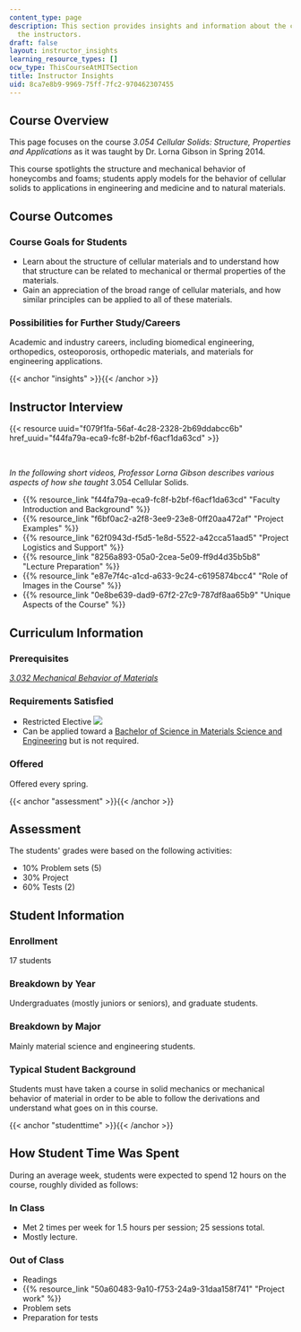 ```yaml
---
content_type: page
description: This section provides insights and information about the course from
  the instructors.
draft: false
layout: instructor_insights
learning_resource_types: []
ocw_type: ThisCourseAtMITSection
title: Instructor Insights
uid: 8ca7e8b9-9969-75ff-7fc2-970462307455
---
```

## Course Overview

This page focuses on the course *3.054 Cellular Solids: Structure, Properties and Applications* as it was taught by Dr. Lorna Gibson in Spring 2014.

This course spotlights the structure and mechanical behavior of honeycombs and foams; students apply models for the behavior of cellular solids to applications in engineering and medicine and to natural materials.

## Course Outcomes

### Course Goals for Students

- Learn about the structure of cellular materials and to understand how that structure can be related to mechanical or thermal properties of the materials.
- Gain an appreciation of the broad range of cellular materials, and how similar principles can be applied to all of these materials.

### Possibilities for Further Study/Careers

Academic and industry careers, including biomedical engineering, orthopedics, osteoporosis, orthopedic materials, and materials for engineering applications.

{{< anchor "insights" >}}{{< /anchor >}}

## Instructor Interview

{{< resource uuid="f079f1fa-56af-4c28-2328-2b69ddabcc6b" href_uuid="f44fa79a-eca9-fc8f-b2bf-f6acf1da63cd" >}}

 

*In the following short videos, Professor Lorna Gibson describes various aspects of how she taught* 3.054 Cellular Solids.

- {{% resource_link "f44fa79a-eca9-fc8f-b2bf-f6acf1da63cd" "Faculty Introduction and Background" %}}
- {{% resource_link "f6bf0ac2-a2f8-3ee9-23e8-0ff20aa472af" "Project Examples" %}}
- {{% resource_link "62f0943d-f5d5-1e8d-5522-a42cca51aad5" "Project Logistics and Support" %}}
- {{% resource_link "8256a893-05a0-2cea-5e09-ff9d4d35b5b8" "Lecture Preparation" %}}
- {{% resource_link "e87e7f4c-a1cd-a633-9c24-c6195874bcc4" "Role of Images in the Course" %}}
- {{% resource_link "0e8be639-dad9-67f2-27c9-787df8aa65b9" "Unique Aspects of the Course" %}}

## Curriculum Information

### Prerequisites

[*3.032 Mechanical Behavior of Materials*](/courses/3-032-mechanical-behavior-of-materials-fall-2007)

### Requirements Satisfied

- Restricted Elective ![](/images/educator/icon-question-rest.png)
- Can be applied toward a [Bachelor of Science in Materials Science and Engineering](https://catalog.mit.edu/degree-charts/materials-science-engineering-course-3/) but is not required.

### Offered

Offered every spring.

{{< anchor "assessment" >}}{{< /anchor >}}

## Assessment

The students' grades were based on the following activities:

- 10% Problem sets (5)
- 30% Project
- 60% Tests (2)

## Student Information

### Enrollment

17 students

### Breakdown by Year

Undergraduates (mostly juniors or seniors), and graduate students.

### Breakdown by Major

Mainly material science and engineering students.

### Typical Student Background

Students must have taken a course in solid mechanics or mechanical behavior of material in order to be able to follow the derivations and understand what goes on in this course.

{{< anchor "studenttime" >}}{{< /anchor >}}

## How Student Time Was Spent

During an average week, students were expected to spend 12 hours on the course, roughly divided as follows:

### In Class

- Met 2 times per week for 1.5 hours per session; 25 sessions total.
- Mostly lecture.

### Out of Class

- Readings
- {{% resource_link "50a60483-9a10-f753-24a9-31daa158f741" "Project work" %}}
- Problem sets
- Preparation for tests